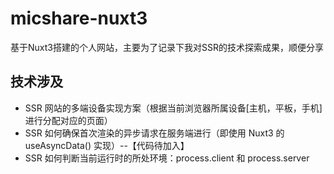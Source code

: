 # micshare-nuxt3
基于Nuxt3搭建的个人网站，主要为了记录下我对SSR的技术探索成果，顺便分享

## 技术涉及
* SSR 网站的多端设备实现方案（根据当前浏览器所属设备[主机，平板，手机]进行分配对应的页面）
* SSR 如何确保首次渲染的异步请求在服务端进行（即使用 Nuxt3 的 useAsyncData() 实现）--【代码待加入】
* SSR 如何判断当前运行时的所处环境：process.client 和 process.server

